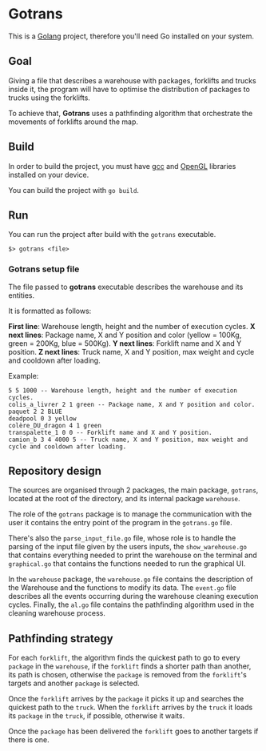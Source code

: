 # Gotrans

This is a [Golang](https://go.dev) project, therefore you'll need Go installed on your system.

## Goal

Giving a file that describes a warehouse with packages, forklifts and trucks inside it, the program
will have to optimise the distribution of packages to trucks using the forklifts.

To achieve that, **Gotrans** uses a pathfinding algorithm that orchestrate the movements of forklifts
around the map.

## Build

In order to build the project, you must have [gcc](https://gcc.gnu.org) and [OpenGL](https://www.opengl.org) libraries
installed on your device.

You can build the project with `go build`.

## Run

You can run the project after build with the `gotrans` executable.

```
$> gotrans <file>
```

### Gotrans setup file

The file passed to **gotrans** executable describes the warehouse and its entities.

It is formatted as follows:

**First line**: Warehouse length, height and the number of execution cycles.
**X next lines**: Package name, X and Y position and color (yellow = 100Kg, green = 200Kg, blue = 500Kg).
**Y next lines**: Forklift name and X and Y position.
**Z next lines**: Truck name, X and Y position, max weight and cycle and cooldown after loading.

Example:

```
5 5 1000 -- Warehouse length, height and the number of execution cycles. 
colis_a_livrer 2 1 green -- Package name, X and Y position and color.
paquet 2 2 BLUE
deadpool 0 3 yellow
colère_DU_dragon 4 1 green
transpalette_1 0 0 -- Forklift name and X and Y position.
camion_b 3 4 4000 5 -- Truck name, X and Y position, max weight and cycle and cooldown after loading.
```

## Repository design

The sources are organised through 2 packages, the main package, `gotrans`, located at the root of the
directory, and its internal package `warehouse`.

The role of the `gotrans` package is to manage the communication with the user it contains the entry point
of the program in the `gotrans.go` file.

There's also the `parse_input_file.go` file, whose role is to handle the parsing of the input file given by
the users inputs, the `show_warehouse.go` that contains everything needed to print the warehouse on the
terminal and `graphical.go` that contains the functions needed to run the graphical UI.

In the `warehouse` package, the `warehouse.go` file contains the description of the Warehouse and the
functions to modify its data. The `event.go` file describes all the events occurring during the warehouse
cleaning execution cycles. Finally, the `al.go` file contains the pathfinding algorithm used in the cleaning
warehouse process.

## Pathfinding strategy

For each `forklift`, the algorithm finds the quickest path to go to every `package` in the `warehouse`,
if the `forklift` finds a shorter path than another, its path is chosen, otherwise the `package` is
removed from the `forklift`'s targets and another `package` is selected.

Once the `forklift` arrives by the `package` it picks it up and searches the quickest path to the `truck`.
When the `forklift` arrives by the `truck` it loads its `package` in the `truck`, if possible, otherwise it waits.

Once the `package` has been delivered the `forklift` goes to another targets if there is one.